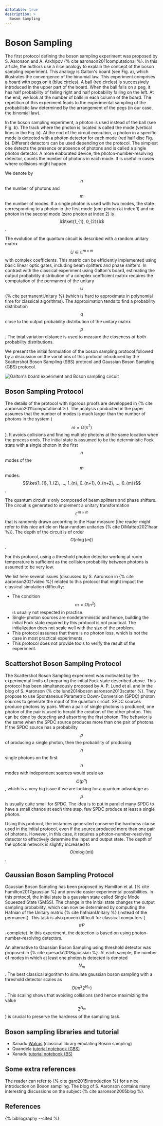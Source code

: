 ```yaml
---
datatable: true
description: >
  Boson Sampling
---
```


# Boson Sampling

The first protocol defining the boson sampling experiment was proposed by S. Aaronson and A. Arkhipov {% cite aaronson2011computational %}. In this article, the authors use a nice analogy to explain the concept of the boson sampling experiment. This analogy is Galton's board (see Fig. a), which illustrates the convergence of the binomial law. This experiment comprises a board with pegs on it (blue circles). A ball (red circles) is successively introduced in the upper part of the board. When the ball falls on a peg, it has half probability of falling right and half probability falling on the left. At the end, we look at the number of balls in each column of the board. The repetition of this experiment leads to the experimental sampling of the probabilistic law determined by the arrangement of the pegs (in our case, the binomial law). 

In the boson sampling experiment, a photon is used instead of the ball (see Fig. b). The track where the photon is located is called the mode (vertical lines in the Fig. b). At the end of the circuit execution, a photon in a specific mode is detected with a photon detector for each mode (red half disc Fig. b). Different detectors can be used depending on the protocol. The simplest one detects the presence or absence of photons and is called a single photon detector. A more elaborated device, the photon-number-resolving detector, counts the number of photons in each mode. It is useful in cases where collisions might happen.

We denote by $$n$$ the number of photons and $$m$$ the number of modes. If a single photon is used with two modes, the state corresponding to a photon in the first mode (one photon at index 1) and no photon in the second mode (zero photon at index 2) is $$\ket{1_{1}, 0_{2}}$$.

The evolution of the quantum circuit is described with a random unitary matrix $$U \in \mathbb{C}^{m \times m}$$ with complex coefficients. This matrix can be efficiently implemented using basic linear optic gates, including beam splitters and phase shifters. In contrast with the classical experiment using Galton's board, estimating the output probability distribution of a complex coefficient matrix requires the computation of the permanent of the unitary $$U$$ {% cite permanentUnitary %} (which is hard to approximate in polynomial time for classical algorithms). The approximation tends to find a probability distribution $$q$$ close to the output probability distribution of the unitary matrix $$p$$. The total variation distance is used to measure the closeness of both probability distributions. 

We present the initial formulation of the boson sampling protocol followed by a discussion on the variations of this protocol introduced by the Scattershot Boson Sampling (SBS) protocol and Gaussian Boson Sampling (GBS) protocol.

<div class="center">
  <img src="/img/system-level-benchmark/supremacy/galton_board_bs_circuit.jpeg" class="img-medium" alt="Galton's board experiment and Boson sampling circuit"/>
</div>

## Boson Sampling Protocol

The details of the protocol with rigorous proofs are developped in {% cite aaronson2011computational %}. The analysis conducted in the paper assumes that the number of modes is much larger than the number of photons in the system ($$m=O(n^2)$$). It avoids collisions and finding multiple photons at the same location when the process ends. The initial state is assumed to be the deterministic Fock state with a single photon in the first $$n$$ modes of the $$m$$ modes: $$\ket{1_{1}, 1_{2}, ..., 1_{n}, 0_{n+1}, 0_{n+2}, ..., 0_{m}}$$. 

The quantum circuit is only composed of beam splitters and phase shifters. The circuit is generated to implement a unitary transformation $$\mathbb{C}^{m \times m}$$ that is randomly drawn according to the Haar measure (the reader might refer to this nice article on Haar-random unitaries {% cite DiMatteo2021haar %}). The depth of the circuit is of order $$O(n \log(m))$$. 

For this protocol, using a threshold photon detector working at room temperature is sufficient as the collision probability between photons is assumed to be very low. 

We list here several issues (discussed by S. Aaronson in {% cite aaronson2021video %}) related to this protocol that might impact the classical simulation difficulty:
- The condition $$m = O(n^2)$$ is usually not respected in practise.
- Single-photon sources are nondeterministic and hence, building the initial Fock state required by this protocol is not practical. The initialization does not scale well with the size of the problem.
- This protocol assumes that there is no photon loss, which is not the case in most practical experiments.
- This protocol does not provide tools to verify the result of the experiment.

## Scattershot Boson Sampling Protocol

The Scattershot Boson Sampling experiment was motivated by the experimental limits of preparing the initial Fock state described above. This protocol has been simultaneously proposed by A. P. Lund et al. and in the blog of S. Aaronson {% cite lund2014boson aaronson2013scatter %}. They propose to use Spontaneous Parametric Down-Conversion (SPDC) photon sources to generate the input of the quantum circuit. SPDC sources produce photons by pairs. When a pair of single photons is produced, one photon of the pair is used to herald the creation of the other photon. This can be done by detecting and absorbing the first photon. The behavior is the same when the SPDC source produces more than one pair of photons. If the SPDC source has a probability $$p$$ of producing a single photon, then the probability of producing $$n$$ single photons on the first $$n$$ modes with independent sources would scale as $$O(p^n)$$, which is a very big issue if we are looking for a quantum advantage as $$p$$ is usually quite small for SPDC. The idea is to put in parallel many SPDC to have a small chance at each time step, few SPDC produce at least a single photon. 

Using this protocol, the instances generated conserve the hardness clause used in the initial protocol, even if the source produced more than one pair of photons. However, in this case, it requires a photon-number-resolving detector to effectively determine the input and output state. The depth of the optical network is slightly increased to $$O(m \log(m))$$. 

## Gaussian Boson Sampling Protocol

Gaussian Boson Sampling has been proposed by Hamilton et al. {% cite hamilton2017gaussian %} and provide easier experimental possibilities. In this protocol, the initial state is a gaussian state called Single Mode Squeezed State (SMSS). The change in the initial state changes the output sampling probability, which can now be determined by computing the Hafnian of the Unitary matrix {% cite hafnianUnitary %} (instead of the permanent). This task is also proven difficult for classical computers ($$\#P$$-complete). In this experiment, the detection is based on using photon-number-resolving detectors. 

An alternative to Gaussian Boson Sampling using threshold detector was proposed in {% cite quesada2018gaussian %}. At each sample, the number of modes in which at least one photon is detected is denoted $$N_m$$. The best classical algorithm to simulate gaussian boson sampling with a threshold detector scales as $$O(m^2 2^{N_m})$$. This scaling shows that avoiding collisions (and hence maximizing the value $$2^{N_m}$$) is crucial to preserve the hardness of the sampling task.

## Boson sampling libraries and tutorial

- Xanadu <a href="https://the-walrus.readthedocs.io/" target="_blank">Walrus</a> (classical library emulating Boson sampling)
- Quandela <a href="https://perceval.quandela.net/docs/v0.11/notebooks/Boson_sampling.html" target="_blank">tutorial notebook (GBS)</a>
- Xanadu <a href="https://strawberryfields.ai/photonics/demos/run_boson_sampling.html" target="_blank">tutorial notebook (BS)</a>

## Some extra references

The reader can refer to {% cite gard2015introduction %} for a nice introduction on Boson sampling. The blog of S. Aaronson contains many interesting discussions on the subject {% cite aaronson2005blog %}.

## References
{% bibliography --cited %}
